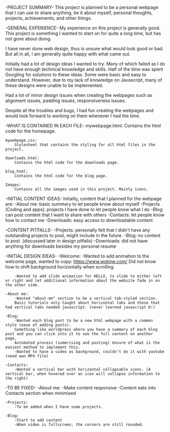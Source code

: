 -PROJECT SUMMARY-
This project is planned to be a personal webpage that I can use to share anything, be it about myself, personal thoughts, projects, achievements, and other things.

-GENERAL EXPERIENCE-
My experience on this project is generally good. This project is something I wanted to start on for quite a long time, but has not gone about doing.

I have never done web design, thus is unsure what would look good or bad. But all in all, I am generally quite happy with what came out.

Initially had a lot of design ideas I wanted to try. Many of which failed as I do not have enough technical knowledge and skills. Half of the time was spent Googling for solutions to these ideas. Some were basic and easy to understand. However, due to my lack of knowledge on Javascript, many of these designs were unable to be implemented.

Had a lot of minor design issues when creating the webpages such as alignment issues, padding issues, responsiveness issues.

Despite all the troubles and bugs, I had fun creating the webpages and would look forward to working on them whenever I had the time.




-WHAT IS CONTAINED IN EACH FILE-
    mywebpage.html:
        Contains the html code for the homepage.
    
    mywebpage.css:
        Stylesheet that contains the styling for all html files in the project.
    
    downloads.html:
        Contains the html code for the downloads page.
    
    blog.html:
        Contains the html code for the blog page.
    
    Images:
        Contains all the images used in this project. Mainly icons.



-INITIAL CONTENT IDEAS-
Initailly, content that I planned for the webpage are:
    -About me:
        basic summary to let people know about myself
    -Projects (Coding and apps):
        projects I have done to let people know what I do
    -Blog:
        can post content that I want to share with others
    -Contacts:
        let people know how to contact me
    -Downloads:
        easy access to downloadable content



-CONTENT PITFALLS-
    -Projects:
        personally felt that I didn't have any outstanding projects to post, might include in the future.
    -Blog:
        no content to post.
        (discussed later in design pitfalls)
    -Downloads:
        did not have anything for downloads besides my personal resume



-INITIAL DESIGN IDEAS-
    -Welcome:
        -Wanted to add animation to the welcome page, wanted to copy:
        https://www.wokine.com/
        Did not know how to shift background horizontally when scrolling.
    
        -Wanted to add slide animation for HELLO, to slide to either left or right and let additional information about the website fade in on the other side.

    -About me:
        -Wanted "about-me" section to be a vertical tab-styled section.
        Basic tutorials only taught about horizontal tabs and those that had vertical tabs needed javascript. (never learned javascript D:)

    -Blog:
        -Wanted each blog post to be a new html webpage with a common style (ease of adding posts).
        Something like worldpress where you have a summary of each blog post and you can click into it to see the full content on another page,
        Automated process (summrising and posting) Unsure of what is the easiest method to implement this.
        -Wanted to have a video as background, couldn't do it with youtube (need own MP4 file)

    -Contacts:
        -Wanted a vertical bar with horizontal collapsable icons. (A vertical bar, when hovered over an icon will collapse information to the right)



-TO BE FIXED-
    -About me:
        -Make content responsive
        -Content eats into Contacts section when minimised

    -Projects:
        -To be added when I have some projects.
    
    -Blog:
        -Start to add content
        -When video is fullscreen, the corners are still rounded.
    
